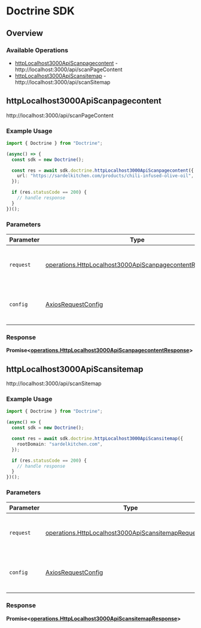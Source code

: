 # Doctrine SDK


## Overview

### Available Operations

* [httpLocalhost3000ApiScanpagecontent](#httplocalhost3000apiscanpagecontent) - http://localhost:3000/api/scanPageContent
* [httpLocalhost3000ApiScansitemap](#httplocalhost3000apiscansitemap) - http://localhost:3000/api/scanSitemap

## httpLocalhost3000ApiScanpagecontent

http://localhost:3000/api/scanPageContent

### Example Usage

```typescript
import { Doctrine } from "Doctrine";

(async() => {
  const sdk = new Doctrine();

  const res = await sdk.doctrine.httpLocalhost3000ApiScanpagecontent({
    url: "https://sardelkitchen.com/products/chili-infused-olive-oil",
  });

  if (res.statusCode == 200) {
    // handle response
  }
})();
```

### Parameters

| Parameter                                                                                                                              | Type                                                                                                                                   | Required                                                                                                                               | Description                                                                                                                            |
| -------------------------------------------------------------------------------------------------------------------------------------- | -------------------------------------------------------------------------------------------------------------------------------------- | -------------------------------------------------------------------------------------------------------------------------------------- | -------------------------------------------------------------------------------------------------------------------------------------- |
| `request`                                                                                                                              | [operations.HttpLocalhost3000ApiScanpagecontentRequestBody](../../models/operations/httplocalhost3000apiscanpagecontentrequestbody.md) | :heavy_check_mark:                                                                                                                     | The request object to use for the request.                                                                                             |
| `config`                                                                                                                               | [AxiosRequestConfig](https://axios-http.com/docs/req_config)                                                                           | :heavy_minus_sign:                                                                                                                     | Available config options for making requests.                                                                                          |


### Response

**Promise<[operations.HttpLocalhost3000ApiScanpagecontentResponse](../../models/operations/httplocalhost3000apiscanpagecontentresponse.md)>**


## httpLocalhost3000ApiScansitemap

http://localhost:3000/api/scanSitemap

### Example Usage

```typescript
import { Doctrine } from "Doctrine";

(async() => {
  const sdk = new Doctrine();

  const res = await sdk.doctrine.httpLocalhost3000ApiScansitemap({
    rootDomain: "sardelkitchen.com",
  });

  if (res.statusCode == 200) {
    // handle response
  }
})();
```

### Parameters

| Parameter                                                                                                                      | Type                                                                                                                           | Required                                                                                                                       | Description                                                                                                                    |
| ------------------------------------------------------------------------------------------------------------------------------ | ------------------------------------------------------------------------------------------------------------------------------ | ------------------------------------------------------------------------------------------------------------------------------ | ------------------------------------------------------------------------------------------------------------------------------ |
| `request`                                                                                                                      | [operations.HttpLocalhost3000ApiScansitemapRequestBody](../../models/operations/httplocalhost3000apiscansitemaprequestbody.md) | :heavy_check_mark:                                                                                                             | The request object to use for the request.                                                                                     |
| `config`                                                                                                                       | [AxiosRequestConfig](https://axios-http.com/docs/req_config)                                                                   | :heavy_minus_sign:                                                                                                             | Available config options for making requests.                                                                                  |


### Response

**Promise<[operations.HttpLocalhost3000ApiScansitemapResponse](../../models/operations/httplocalhost3000apiscansitemapresponse.md)>**

